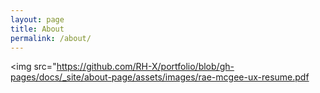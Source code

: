 ```yaml
---
layout: page
title: About
permalink: /about/
---
```


<!--- original line <img src="https://github.com/RH-X/portfolio/blob/gh-pages/docs/about-page/Rae-Resume.svg?raw=true"/>-->

<!--- second attempt <img src="https://github.com/RH-X/portfolio/blob/gh-pages/docs/about-page/rae-mcgee-ux-resume.pdf?raw=true"/> -->



<img src="https://github.com/RH-X/portfolio/blob/gh-pages/docs/_site/about-page/assets/images/rae-mcgee-ux-resume.pdf
